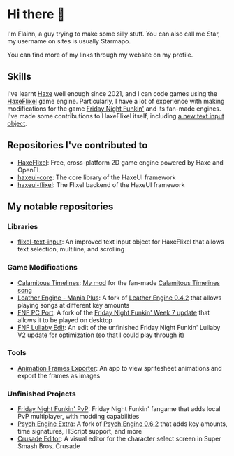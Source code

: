 # Hi there 👋

I'm Flainn, a guy trying to make some silly stuff. You can also call me Star, my username on sites is usually Starmapo.

You can find more of my links through my website on my profile.

## Skills

I've learnt [Haxe](https://haxe.org/) well enough since 2021, and I can code games using the [HaxeFlixel](https://haxeflixel.com/) game engine. Particularly, I have a lot of experience with making modifications for the game [Friday Night Funkin'](https://www.newgrounds.com/portal/view/770371) and its fan-made engines. I've made some contributions to HaxeFlixel itself, including [a new text input object](https://github.com/HaxeFlixel/flixel/pull/3219).

## Repositories I've contributed to

- [HaxeFlixel](https://github.com/HaxeFlixel/flixel): Free, cross-platform 2D game engine powered by Haxe and OpenFL
- [haxeui-core](https://github.com/haxeui/haxeui-core): The core library of the HaxeUI framework
- [haxeui-flixel](https://github.com/haxeui/haxeui-flixel): The Flixel backend of the HaxeUI framework

## My notable repositories

### Libraries

- [flixel-text-input](https://github.com/Starmapo/flixel-text-input): An improved text input object for HaxeFlixel that allows text selection, multiline, and scrolling

### Game Modifications

- [Calamitous Timelines](https://github.com/Starmapo/calamitous): [My mod](https://youtu.be/1gLM8Ntjfmk) for the fan-made [Calamitous Timelines song](https://youtu.be/wLXZxf6uOIM)
- [Leather Engine - Mania Plus](https://github.com/Starmapo/LeatherEngine-ManiaPlus): A fork of [Leather Engine 0.4.2](https://github.com/Leather128/LeatherEngine) that allows playing songs at different key amounts
- [FNF PC Port](https://github.com/Starmapo/Funkin-PC-Port): A fork of the [Friday Night Funkin' Week 7 update](https://github.com/FunkinCrew/funkin) that allows it to be played on desktop
- [FNF Lullaby Edit](https://github.com/Starmapo/Lullaby-Forever-Fix): An edit of the unfinished Friday Night Funkin' Lullaby V2 update for optimization (so that I could play through it)

### Tools

- [Animation Frames Exporter](https://github.com/Starmapo/Animation-Frames-Exporter): An app to view spritesheet animations and export the frames as images

### Unfinished Projects

- [Friday Night Funkin' PvP](https://github.com/Starmapo/Funkin-PvP): Friday Night Funkin' fangame that adds local PvP multiplayer, with modding capabilities
- [Psych Engine Extra](https://github.com/Starmapo/FNF-PsychEngine-Extra): A fork of [Psych Engine 0.6.2](https://github.com/ShadowMario/FNF-PsychEngine) that adds key amounts, time signatures, HScript support, and more
- [Crusade Editor](https://github.com/Starmapo/CrusadeEditor): A visual editor for the character select screen in Super Smash Bros. Crusade

<!--
**Starmapo/Starmapo** is a ✨ _special_ ✨ repository because its `README.md` (this file) appears on your GitHub profile.

Here are some ideas to get you started:

- 🔭 I’m currently working on ...
- 🌱 I’m currently learning ...
- 👯 I’m looking to collaborate on ...
- 🤔 I’m looking for help with ...
- 💬 Ask me about ...
- 📫 How to reach me: ...
- 😄 Pronouns: ...
- ⚡ Fun fact: ...
-->
